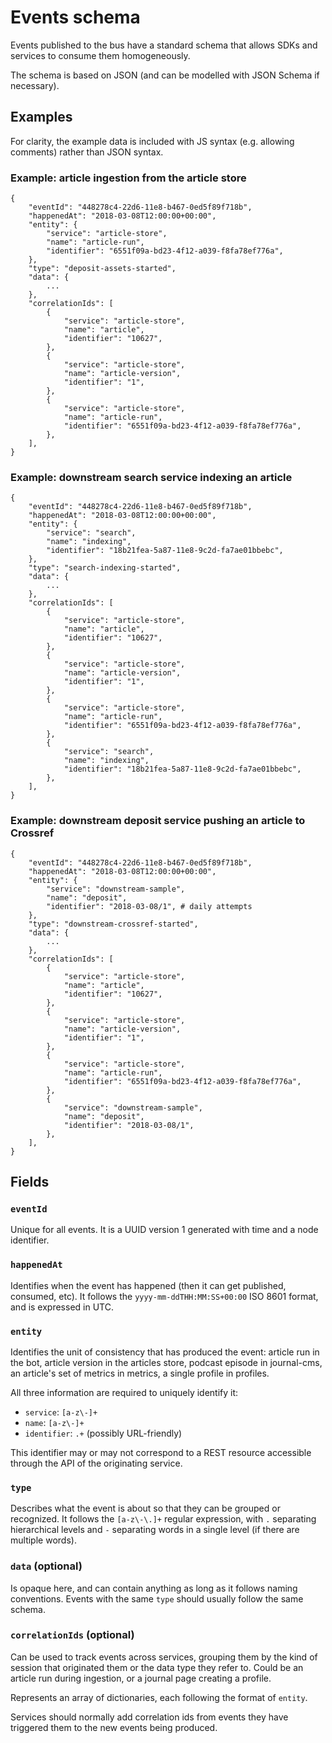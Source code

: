 # Events schema

Events published to the bus have a standard schema that allows SDKs and services to consume them homogeneously.

The schema is based on JSON (and can be modelled with JSON Schema if necessary).

## Examples

For clarity, the example data is included with JS syntax (e.g. allowing comments) rather than JSON syntax.

### Example: article ingestion from the article store

```
{
    "eventId": "448278c4-22d6-11e8-b467-0ed5f89f718b",
    "happenedAt": "2018-03-08T12:00:00+00:00",
    "entity": {
        "service": "article-store",
        "name": "article-run",
        "identifier": "6551f09a-bd23-4f12-a039-f8fa78ef776a",
    },
    "type": "deposit-assets-started",
    "data": {
        ... 
    },
    "correlationIds": [
        {
            "service": "article-store",
            "name": "article",
            "identifier": "10627",
        },
        {
            "service": "article-store",
            "name": "article-version",
            "identifier": "1",
        },
        {
            "service": "article-store",
            "name": "article-run",
            "identifier": "6551f09a-bd23-4f12-a039-f8fa78ef776a",
        },
    ],
}
```

### Example: downstream search service indexing an article

```
{
    "eventId": "448278c4-22d6-11e8-b467-0ed5f89f718b",
    "happenedAt": "2018-03-08T12:00:00+00:00",
    "entity": {
        "service": "search",
        "name": "indexing",
        "identifier": "18b21fea-5a87-11e8-9c2d-fa7ae01bbebc",
    },
    "type": "search-indexing-started",
    "data": {
        ... 
    },
    "correlationIds": [
        {
            "service": "article-store",
            "name": "article",
            "identifier": "10627",
        },
        {
            "service": "article-store",
            "name": "article-version",
            "identifier": "1",
        },
        {
            "service": "article-store",
            "name": "article-run",
            "identifier": "6551f09a-bd23-4f12-a039-f8fa78ef776a",
        },
        {
            "service": "search",
            "name": "indexing",
            "identifier": "18b21fea-5a87-11e8-9c2d-fa7ae01bbebc",
        },
    ],
}
```

### Example: downstream deposit service pushing an article to Crossref

```
{
    "eventId": "448278c4-22d6-11e8-b467-0ed5f89f718b",
    "happenedAt": "2018-03-08T12:00:00+00:00",
    "entity": {
        "service": "downstream-sample",
        "name": "deposit",
        "identifier": "2018-03-08/1", # daily attempts
    },
    "type": "downstream-crossref-started",
    "data": {
        ... 
    },
    "correlationIds": [
        {
            "service": "article-store",
            "name": "article",
            "identifier": "10627",
        },
        {
            "service": "article-store",
            "name": "article-version",
            "identifier": "1",
        },
        {
            "service": "article-store",
            "name": "article-run",
            "identifier": "6551f09a-bd23-4f12-a039-f8fa78ef776a",
        },
        {
            "service": "downstream-sample",
            "name": "deposit",
            "identifier": "2018-03-08/1",
        },
    ],
}
```

## Fields

### `eventId`

Unique for all events. It is a UUID version 1 generated with time and a node identifier.

### `happenedAt` 

Identifies when the event has happened (then it can get published, consumed, etc). It follows the `yyyy-mm-ddTHH:MM:SS+00:00` ISO 8601 format, and is expressed in UTC.

### `entity`

Identifies the unit of consistency that has produced the event: article run in the bot, article version in the articles store, podcast episode in journal-cms, an article's set of metrics in metrics, a single profile in profiles.

All three information are required to uniquely identify it:

- `service`: `[a-z\-]+`
- `name`: `[a-z\-]+`
- `identifier`: `.+` (possibly URL-friendly)

This identifier may or may not correspond to a REST resource accessible through the API of the originating service.

### `type`

Describes what the event is about so that they can be grouped or recognized. It follows the `[a-z\-\.]+` regular expression, with `.` separating hierarchical levels and `-` separating words in a single level (if there are multiple words).

### `data` (optional)

Is opaque here, and can contain anything as long as it follows naming conventions. Events with the same `type` should usually follow the same schema.

### `correlationIds` (optional)

Can be used to track events across services, grouping them by the kind of session that originated them or the data type they refer to. Could be an article run during ingestion, or a journal page creating a profile.

Represents an array of dictionaries, each following the format of `entity`.

Services should normally add correlation ids from events they have triggered them to the new events being produced.
